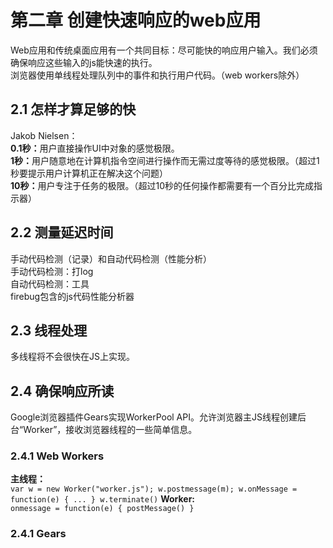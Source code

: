 # 第二章 创建快速响应的web应用

Web应用和传统桌面应用有一个共同目标：尽可能快的响应用户输入。我们必须确保响应这些输入的js能快速的执行。<br>
浏览器使用单线程处理队列中的事件和执行用户代码。（web workers除外）

## 2.1 怎样才算足够的快
Jakob Nielsen：<br>
<b>0.1秒：</b>用户直接操作UI中对象的感觉极限。<br>
<b>1秒：</b>用户随意地在计算机指令空间进行操作而无需过度等待的感觉极限。（超过1秒要提示用户计算机正在解决这个问题）<br>
<b>10秒：</b>用户专注于任务的极限。（超过10秒的任何操作都需要有一个百分比完成指示器）

## 2.2 测量延迟时间
手动代码检测（记录）和自动代码检测（性能分析）<br>
手动代码检测：打log <br>
自动代码检测：工具 <br>
firebug包含的js代码性能分析器

## 2.3 线程处理
多线程将不会很快在JS上实现。

## 2.4 确保响应所读
Google浏览器插件Gears实现WorkerPool API。允许浏览器主JS线程创建后台“Worker”，接收浏览器线程的一些简单信息。<br>
### 2.4.1 Web Workers
<b>主线程：</b><br>
`var w = new Worker("worker.js");
w.postmessage(m);
w.onMessage = function(e) {
	...
}
w.terminate()`
<b>Worker:</b><br>
`onmessage = function(e) {
	postMessage()
}`
### 2.4.1 Gears